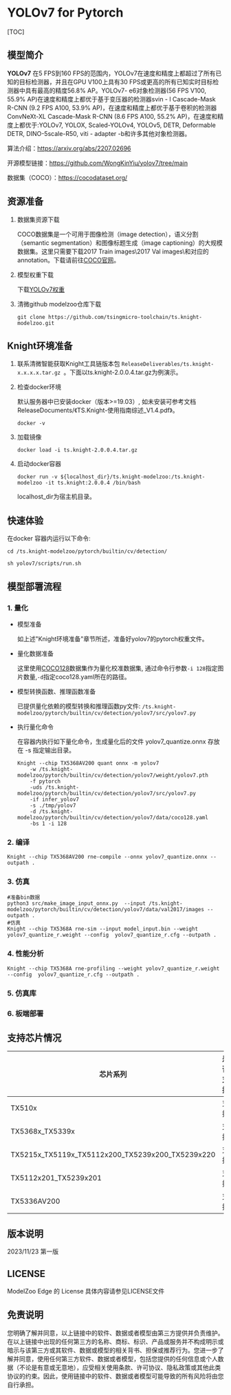 # YOLOv7 for Pytorch

<!--命名规则 {model_name}-{dataset}-{framework}-->

[TOC]

## 模型简介

**YOLOv7** 在5 FPS到160 FPS的范围内，YOLOv7在速度和精度上都超过了所有已知的目标检测器，并且在GPU V100上具有30 FPS或更高的所有已知实时目标检测器中具有最高的精度56.8% AP。YOLOv7- e6对象检测器(56 FPS V100, 55.9% AP)在速度和精度上都优于基于变压器的检测器svin - l Cascade-Mask R-CNN (9.2 FPS A100, 53.9% AP)，在速度和精度上都优于基于卷积的检测器ConvNeXt-XL Cascade-Mask R-CNN (8.6 FPS A100, 55.2% AP)，在速度和精度上都优于:YOLOv7, YOLOX, Scaled-YOLOv4, YOLOv5, DETR, Deformable DETR, DINO-5scale-R50, viti - adapter -b和许多其他对象检测器。

<!--可选-->
算法介绍：https://arxiv.org/abs/2207.02696

开源模型链接：https://github.com/WongKinYiu/yolov7/tree/main

数据集（COCO）：https://cocodataset.org/

## 资源准备

1. 数据集资源下载

	COCO数据集是一个可用于图像检测（image detection），语义分割（semantic segmentation）和图像标题生成（image captioning）的大规模数据集。这里只需要下载2017 Train images\2017 Val images\和对应的annotation。下载请前往[COCO官网](https://cocodataset.org/)。

2. 模型权重下载

	下载[YOLOv7权重](https://objects.githubusercontent.com/github-production-release-asset-2e65be/511187726/b0243edf-9fb0-4337-95e1-42555f1b37cf?X-Amz-Algorithm=AWS4-HMAC-SHA256&X-Amz-Credential=releaseassetproduction%2F20240625%2Fus-east-1%2Fs3%2Faws4_request&X-Amz-Date=20240625T073544Z&X-Amz-Expires=300&X-Amz-Signature=21fcf991579800462ea337d6260a666be3f7d4e6b2e5db63b379a2ea5a204166&X-Amz-SignedHeaders=host&actor_id=12314280&key_id=0&repo_id=511187726&response-content-disposition=attachment%3B%20filename%3Dyolov7.pt&response-content-type=application%2Foctet-stream)

3. 清微github modelzoo仓库下载

	```git clone https://github.com/tsingmicro-toolchain/ts.knight-modelzoo.git```

## Knight环境准备

1. 联系清微智能获取Knight工具链版本包 ```ReleaseDeliverables/ts.knight-x.x.x.x.tar.gz ```。下面以ts.knight-2.0.0.4.tar.gz为例演示。

2. 检查docker环境

	​默认服务器中已安装docker（版本>=19.03）, 如未安装可参考文档ReleaseDocuments/《TS.Knight-使用指南综述_V1.4.pdf》。
	
	```
	docker -v   
	```

3. 加载镜像
	
	```
	docker load -i ts.knight-2.0.0.4.tar.gz
	```

4. 启动docker容器

	```
	docker run -v ${localhost_dir}/ts.knight-modelzoo:/ts.knight-modelzoo -it ts.knight:2.0.0.4 /bin/bash
	```
	
	localhost_dir为宿主机目录。

## 快速体验

在docker 容器内运行以下命令:

```
cd /ts.knight-modelzoo/pytorch/builtin/cv/detection/
```

```
sh yolov7/scripts/run.sh
```

## 模型部署流程

### 1. 量化

-   模型准备
	
	如上述"Knight环境准备"章节所述，准备好yolov7的pytorch权重文件。
	

-   量化数据准备

    这里使用[COCO128](https://github.com/ultralytics/yolov5/releases/download/v1.0/coco128_with_yaml.zip)数据集作为量化校准数据集, 通过命令行参数```-i 128```指定图片数量,```-d```指定coco128.yaml所在的路径。

-   模型转换函数、推理函数准备
	
	已提供量化依赖的模型转换和推理函数py文件: ```/ts.knight-modelzoo/pytorch/builtin/cv/detection/yolov7/src/yolov7.py```

-   执行量化命令

	在容器内执行如下量化命令，生成量化后的文件 yolov7_quantize.onnx 存放在 -s 指定输出目录。

    	Knight --chip TX5368AV200 quant onnx -m yolov7 
    		-w /ts.knight-modelzoo/pytorch/builtin/cv/detection/yolov7/weight/yolov7.pth 
    		-f pytorch 
    		-uds /ts.knight-modelzoo/pytorch/builtin/cv/detection/yolov7/src/yolov7.py 
    		-if infer_yolov7
			-s ./tmp/yolov7
    		-d /ts.knight-modelzoo/pytorch/builtin/cv/detection/yolov7/data/coco128.yaml
    		-bs 1 -i 128


### 2. 编译


    Knight --chip TX5368AV200 rne-compile --onnx yolov7_quantize.onnx --outpath .


### 3. 仿真

    #准备bin数据
    python3 src/make_image_input_onnx.py  --input /ts.knight-modelzoo/pytorch/builtin/cv/detection/yolov7/data/val2017/images --outpath . 
    #仿真
    Knight --chip TX5368A rne-sim --input model_input.bin --weight yolov7_quantize_r.weight --config  yolov7_quantize_r.cfg --outpath .

### 4. 性能分析

```
Knight --chip TX5368A rne-profiling --weight yolov7_quantize_r.weight --config  yolov7_quantize_r.cfg --outpath .
```

### 5. 仿真库

### 6. 板端部署



## 支持芯片情况

| 芯片系列                                          | 是否支持 |
| ------------------------------------------------ | ------- |
| TX510x                                           | 支持     |
| TX5368x_TX5339x                                  | 支持     |
| TX5215x_TX5119x_TX5112x200_TX5239x200_TX5239x220 | 支持     |
| TX5112x201_TX5239x201                            | 支持     |
| TX5336AV200                                      | 支持     |



## 版本说明

2023/11/23  第一版



## LICENSE

ModelZoo Edge 的 License 具体内容请参见LICENSE文件

## 免责说明

您明确了解并同意，以上链接中的软件、数据或者模型由第三方提供并负责维护。在以上链接中出现的任何第三方的名称、商标、标识、产品或服务并不构成明示或暗示与该第三方或其软件、数据或模型的相关背书、担保或推荐行为。您进一步了解并同意，使用任何第三方软件、数据或者模型，包括您提供的任何信息或个人数据（不论是有意或无意地），应受相关使用条款、许可协议、隐私政策或其他此类协议的约束。因此，使用链接中的软件、数据或者模型可能导致的所有风险将由您自行承担。




